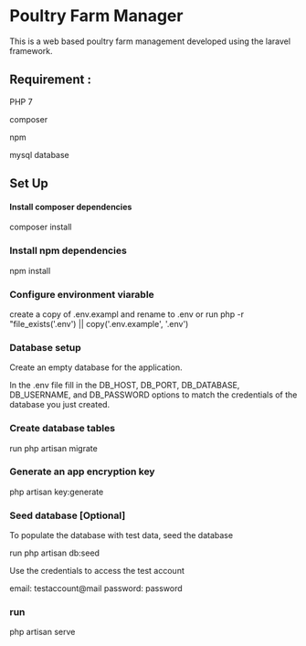 # Poultry Farm Manager

This is a web based poultry farm management developed using the laravel framework.

## Requirement :

PHP 7

composer

npm

mysql database

## Set Up

#### Install composer dependencies

composer install

### Install npm dependencies

npm install

### Configure environment viarable

create a copy of .env.exampl and rename to .env
or
run php -r "file_exists('.env') || copy('.env.example', '.env')

### Database setup

Create an empty database for the application.

In the .env file fill in the DB_HOST, DB_PORT, DB_DATABASE, DB_USERNAME, and DB_PASSWORD options to match the credentials of the database you just created.

### Create database tables

run php artisan migrate

### Generate an app encryption key

php artisan key:generate

### Seed database [Optional]

To populate the database with test data, seed the database

run php artisan db:seed

Use the credentials to access the test account

email: testaccount@mail
password: password

### run

php artisan serve
